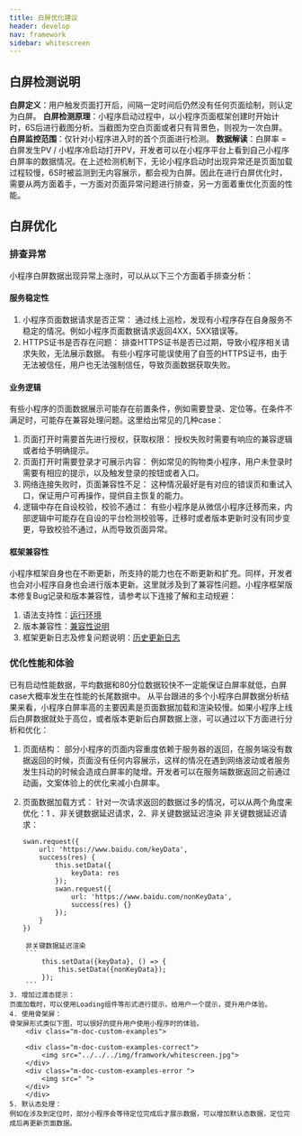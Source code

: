 ```yaml
---
title: 白屏优化建议
header: develop
nav: framework
sidebar: whitescreen
---
```



## 白屏检测说明
**白屏定义**：用户触发页面打开后，间隔一定时间后仍然没有任何页面绘制，则认定为白屏。
**白屏检测原理**：小程序启动过程中，以小程序页面框架创建时开始计时，6S后进行截图分析。当截图为空白页面或者只有背景色，则视为一次白屏。
**白屏监控范围**：仅针对小程序进入时的首个页面进行检测。
**数据解读**：白屏率 = 白屏发生PV / 小程序冷启动打开PV，开发者可以在小程序平台上看到自己小程序白屏率的数据情况。在上述检测机制下，无论小程序启动时出现异常还是页面加载过程较慢，6S时被监测到无内容展示，都会视为白屏。因此在进行白屏优化时，需要从两方面着手，一方面对页面异常问题进行排查，另一方面着重优化页面的性能。

## 白屏优化
###   排查异常
小程序白屏数据出现异常上涨时，可以从以下三个方面着手排查分析：
####   服务稳定性
1. 小程序页面数据请求是否正常：
通过线上巡检，发现有小程序存在自身服务不稳定的情况。例如小程序页面数据请求返回4XX，5XX错误等。
2. HTTPS证书是否存在问题：
排查HTTPS证书是否已过期，导致小程序相关请求失败，无法展示数据。
有些小程序可能误使用了自签的HTTPS证书，由于无法被信任，用户也无法强制信任，导致页面数据获取失败。

####  业务逻辑
有些小程序的页面数据展示可能存在前置条件，例如需要登录、定位等。在条件不满足时，可能存在兼容处理问题。这里给出常见的几种case：
1. 页面打开时需要首先进行授权，获取权限：
授权失败时需要有响应的兼容逻辑或者给予明确提示。
2. 页面打开时需要登录才可展示内容：
例如常见的购物类小程序，用户未登录时需要有相应的提示，以及触发登录的按钮或者入口。
3. 网络连接失败时，页面兼容性不足：
这种情况最好是有对应的错误页和重试入口，保证用户可再操作，提供自主恢复的能力。
4. 逻辑中存在自设校验，校验不通过：
有些小程序是从微信小程序迁移而来，内部逻辑中可能存在自设的平台检测校验等，迁移时或者版本更新时没有同步变更，导致校验不通过，从而导致页面异常。

####  框架兼容性
小程序框架自身也在不断更新，所支持的能力也在不断更新和扩充。同样，开发者也会对小程序自身也会进行版本更新。这里就涉及到了兼容性问题。小程序框架版本修复Bug记录和版本兼容性，请参考以下连接了解和主动规避：
1. 语法支持性：[运行环境](https://smartprogram.baidu.com/docs/develop/framework/operating-environment/)
2. 版本兼容性：[兼容性说明](https://smartprogram.baidu.com/docs/develop/swan/compatibility/)
3. 框架更新日志及修复问题说明：[历史更新日志](https://smartprogram.baidu.com/docs/develop/tutorial/swanchangelog/)

###  优化性能和体验
已有启动性能数据，平均数据和80分位数据较快不一定能保证白屏率就低，白屏case大概率发生在性能的长尾数据中。
从平台跟进的多个小程序白屏数据分析结果来看，小程序白屏率高的主要因素是页面数据加载和渲染较慢。如果小程序上线后白屏数据就处于高位，或者版本更新后白屏数据上涨，可以通过以下方面进行分析和优化：
1. 页面结构：
部分小程序的页面内容重度依赖于服务器的返回，在服务端没有数据返回的时候，页面没有任何内容展示，这样的情况在遇到网络波动或者服务发生抖动的时候会造成白屏率的陡增。开发者可以在服务端数据返回之前通过动画，文案体验上的优化来减小白屏率。
2. 页面数据加载方式：
针对一次请求返回的数据过多的情况，可以从两个角度来优化：1 、非关键数据延迟请求，2、非关键数据延迟渲染
非关键数据延迟请求：

    ```
    swan.request({
        url: 'https://www.baidu.com/keyData',
        success(res) {
            this.setData({
                keyData: res
            });
            swan.request({
                url: 'https://www.baidu.com/nonKeyData',
                success(res) {}
            });
        }
    })
```
    非关键数据延迟渲染
    ```
        this.setData({keyData}, () => {
            this.setData({nonKeyData});
        });
    ```
3. 增加过渡态提示：
页面加载时，可以使用Loading组件等形式进行提示，给用户一个提示，提升用户体验。
4. 使用骨架屏：
骨架屏形式类似下图，可以很好的提升用户使用小程序时的体验。
    <div class="m-doc-custom-examples">

    <div class="m-doc-custom-examples-correct">
        <img src="../../../img/framwork/whitescreen.jpg">
    </div>
    <div class="m-doc-custom-examples-error ">
        <img src=" ">
    </div>
    </div>
5. 默认态处理：
例如在涉及到定位时，部分小程序会等待定位完成后才展示数据，可以增加默认态数据，定位完成后再更新页面数据。

